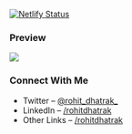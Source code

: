 [![Netlify Status](https://api.netlify.com/api/v1/badges/8f446351-b05e-441b-823a-856fab6753a0/deploy-status)](https://app.netlify.com/sites/store-bookscape/deploys)

### Preview
![](/client/public/demo.gif)

### Connect With Me
- Twitter – [@rohit_dhatrak_](https://twitter.com/rohit_dhatrak_)
- LinkedIn – [/rohitdhatrak](https://www.linkedin.com/in/rohitdhatrak)
- Other Links – [/rohitdhatrak](https://rohitdhatrak.bio.link/)

